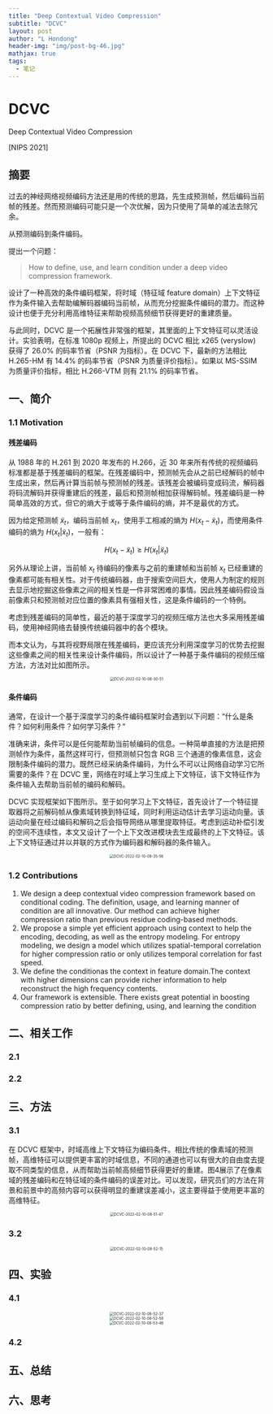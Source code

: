 ```yaml
---
title: "Deep Contextual Video Compression"
subtitle: "DCVC"
layout: post
author: "L Hondong"
header-img: "img/post-bg-46.jpg"
mathjax: true
tags:
  - 笔记
---
```


# DCVC

Deep Contextual Video Compression

[NIPS 2021]

## 摘要

过去的神经网络视频编码方法还是用的传统的思路，先生成预测帧，然后编码当前帧的残差。然而预测编码可能只是一个次优解，因为只使用了简单的减法去除冗余。

从预测编码到条件编码。

提出一个问题：

> How to define, use, and learn condition under a deep video compression framework.

设计了一种高效的条件编码框架，将时域（特征域 feature domain）上下文特征作为条件输入去帮助编解码器编码当前帧，从而充分挖掘条件编码的潜力。而这种设计也便于充分利用高维特征来帮助视频高频细节获得更好的重建质量。

与此同时，DCVC 是一个拓展性非常强的框架，其里面的上下文特征可以灵活设计。实验表明，在标准 1080p 视频上，所提出的 DCVC 相比 x265 (veryslow) 获得了 26.0% 的码率节省（PSNR 为指标）。在 DCVC 下，最新的方法相比 H.265-HM 有 14.4% 的码率节省（PSNR 为质量评价指标）。如果以 MS-SSIM 为质量评价指标，相比 H.266-VTM 则有 21.1% 的码率节省。

## 一、简介

### 1.1 Motivation

#### 残差编码

从 1988 年的 H.261 到 2020 年发布的 H.266，近 30 年来所有传统的视频编码标准都是基于残差编码的框架。在残差编码中，预测帧先会从之前已经解码的帧中生成出来，然后再计算当前帧与预测帧的残差。该残差会被编码变成码流，解码器将码流解码并获得重建后的残差，最后和预测帧相加获得解码帧。残差编码是一种简单高效的方式，但它的熵大于或等于条件编码的熵，并不是最优的方式。

因为给定预测帧 $\tilde{x}_t$，编码当前帧 $x_t$，使用手工相减的熵为 $H(x_t-\tilde{x}_t)$，而使用条件编码的熵为 $H(x_t \vert \tilde{x}_t)$，一般有：

$$H(x_t - \tilde{x}_t) \geq H(x_t \vert \tilde{x}_t)$$

另外从理论上讲，当前帧 $x_t$ 待编码的像素与之前的重建帧和当前帧 $x_t$ 已经重建的像素都可能有相关性。对于传统编码器，由于搜索空间巨大，使用人为制定的规则去显示地挖掘这些像素之间的相关性是一件非常困难的事情。因此残差编码假设当前像素只和预测帧对应位置的像素具有强相关性，这是条件编码的一个特例。

考虑到残差编码的简单性，最近的基于深度学习的视频压缩方法也大多采用残差编码，使用神经网络去替换传统编码器中的各个模块。

而本文认为，与其将视野局限在残差编码，更应该充分利用深度学习的优势去挖掘这些像素之间的相关性来设计条件编码，所以设计了一种基于条件编码的视频压缩方法，方法对比如图所示。

<div align=center><img src="https://cdn.jsdelivr.net/gh/lhondong/Assets/Images/DCVC-2022-02-10-08-30-51.png" alt="DCVC-2022-02-10-08-30-51" style="zoom:50%;" /></div>

#### 条件编码

通常，在设计一个基于深度学习的条件编码框架时会遇到以下问题：“什么是条件？如何利用条件？如何学习条件？”

准确来讲，条件可以是任何能帮助当前帧编码的信息。一种简单直接的方法是把预测帧作为条件，虽然这样可行，但预测帧只包含 RGB 三个通道的像素信息，这会限制条件编码的潜力。既然已经采纳条件编码，为什么不可以让网络自动学习它所需要的条件？在 DCVC 里，网络在时域上学习生成上下文特征，该下文特征作为条件输入去帮助当前帧的编码和解码。

DCVC 实现框架如下图所示。至于如何学习上下文特征，首先设计了一个特征提取器将之前解码帧从像素域转换到特征域，同时利用运动估计去学习运动向量。该运动向量在经过编码和解码之后会指导网络从哪里提取特征。考虑到运动补偿引发的空间不连续性，本文又设计了一个上下文改进模块去生成最终的上下文特征。该上下文特征通过并以并联的方式作为编码器和解码器的条件输入。

<div align=center><img src="https://cdn.jsdelivr.net/gh/lhondong/Assets/Images/DCVC-2022-02-10-08-35-56.png" alt="DCVC-2022-02-10-08-35-56" style="zoom:50%;" /></div>

### 1.2 Contributions

1. We design a deep contextual video compression framework based on conditional coding. The definition, usage, and learning manner of condition are all innovative. Our method can achieve higher compression ratio than previous residue coding-based methods.
2. We propose a simple yet efficient approach using context to help the encoding, decoding, as well as the entropy modeling. For entropy modeling, we design a model which utilizes spatial-temporal correlation for higher compression ratio or only utilizes temporal correlation for fast speed.
3. We define the conditionas the context in feature domain.The context with higher dimensions can provide richer information to help reconstruct the high frequency contents.
4. Our framework is extensible. There exists great potential in boosting compression ratio by better defining, using, and learning the condition

## 二、相关工作

### 2.1 

### 2.2 

## 三、方法

### 3.1 

在 DCVC 框架中，时域高维上下文特征为编码条件。相比传统的像素域的预测帧，高维特征可以提供更丰富的时域信息，不同的通道也可以有很大的自由度去提取不同类型的信息，从而帮助当前帧高频细节获得更好的重建。图4展示了在像素域的残差编码和在特征域的条件编码的误差对比。可以发现，研究员们的方法在背景和前景中的高频内容可以获得明显的重建误差减小，这主要得益于使用更丰富的高维特征。

<div align=center><img src="https://cdn.jsdelivr.net/gh/lhondong/Assets/Images/DCVC-2022-02-10-08-51-47.png" alt="DCVC-2022-02-10-08-51-47" style="zoom:50%;" /></div>

### 3.2 

<div align=center><img src="https://cdn.jsdelivr.net/gh/lhondong/Assets/Images/DCVC-2022-02-10-08-52-15.png" alt="DCVC-2022-02-10-08-52-15" style="zoom:50%;" /></div>

## 四、实验

### 4.1 

<div align=center><img src="https://cdn.jsdelivr.net/gh/lhondong/Assets/Images/DCVC-2022-02-10-08-52-37.png" alt="DCVC-2022-02-10-08-52-37" style="zoom:50%;" /></div>

<div align=center><img src="https://cdn.jsdelivr.net/gh/lhondong/Assets/Images/DCVC-2022-02-10-08-52-59.png" alt="DCVC-2022-02-10-08-52-59" style="zoom:50%;" /></div>

<div align=center><img src="https://cdn.jsdelivr.net/gh/lhondong/Assets/Images/DCVC-2022-02-10-08-53-46.png" alt="DCVC-2022-02-10-08-53-46" style="zoom:50%;" /></div>

### 4.2 

## 五、总结

## 六、思考
